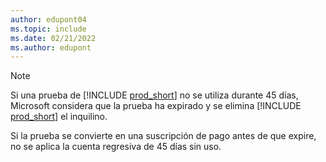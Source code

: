 ```yaml
---
author: edupont04
ms.topic: include
ms.date: 02/21/2022
ms.author: edupont
---
```

> [!NOTE]
> Si una prueba de [!INCLUDE [prod_short](prod_short.md)] no se utiliza durante 45 días, Microsoft considera que la prueba ha expirado y se elimina [!INCLUDE [prod_short](prod_short.md)] el inquilino.
>
> Si la prueba se convierte en una suscripción de pago antes de que expire, no se aplica la cuenta regresiva de 45 días sin uso.
